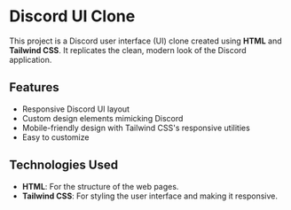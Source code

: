 # Discord UI Clone

This project is a Discord user interface (UI) clone created using **HTML** and **Tailwind CSS**. It replicates the clean, modern look of the Discord application.

## Features

- Responsive Discord UI layout
- Custom design elements mimicking Discord
- Mobile-friendly design with Tailwind CSS's responsive utilities
- Easy to customize

## Technologies Used

- **HTML**: For the structure of the web pages.
- **Tailwind CSS**: For styling the user interface and making it responsive.

